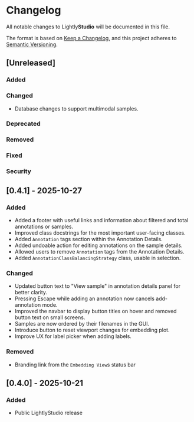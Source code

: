 # Changelog

All notable changes to Lightly**Studio** will be documented in this file.

The format is based on [Keep a Changelog](https://keepachangelog.com/en/1.1.0/),
and this project adheres to [Semantic Versioning](https://semver.org/spec/v2.0.0.html).

## [Unreleased]

### Added

### Changed

- Database changes to support multimodal samples.

### Deprecated

### Removed

### Fixed

### Security

## \[0.4.1\] - 2025-10-27

### Added

- Added a footer with useful links and information about filtered and total annotations or samples.
- Improved class docstrings for the most important user-facing classes.
- Added `Annotation` tags section within the Annotation Details.
- Added undoable action for editing annotations on the sample details.
- Allowed users to remove `Annotation` tags from the Annotation Details.
- Added `AnnotationClassBalancingStrategy` class, usable in selection.

### Changed
- Updated button text to "View sample" in annotation details panel for better clarity.
- Pressing Escape while adding an annotation now cancels add-annotation mode.
- Improved the navbar to display button titles on hover and removed button text on small screens.
- Samples are now ordered by their filenames in the GUI.
- Introduce button to reset viewport changes for embedding plot.
- Improve UX for label picker when adding labels.

### Removed

- Branding link from the `Embedding View`s status bar

## \[0.4.0\] - 2025-10-21

### Added
- Public LightlyStudio release
